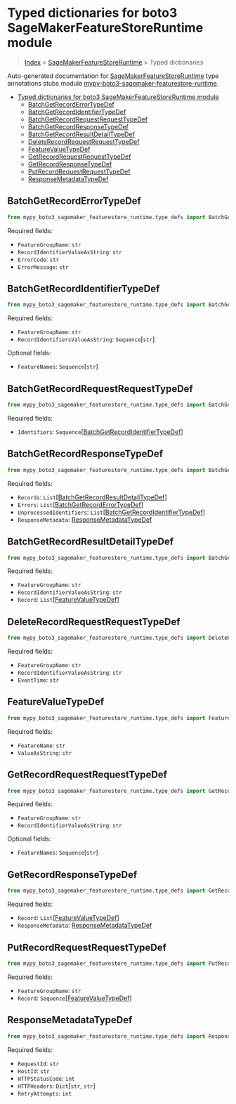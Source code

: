 <a id="typed-dictionaries-for-boto3-sagemakerfeaturestoreruntime-module"></a>

# Typed dictionaries for boto3 SageMakerFeatureStoreRuntime module

> [Index](../README.md) > [SageMakerFeatureStoreRuntime](./README.md) > Typed
> dictionaries

Auto-generated documentation for
[SageMakerFeatureStoreRuntime](https://boto3.amazonaws.com/v1/documentation/api/latest/reference/services/sagemaker-featurestore-runtime.html#SageMakerFeatureStoreRuntime)
type annotations stubs module
[mypy-boto3-sagemaker-featurestore-runtime](https://pypi.org/project/mypy-boto3-sagemaker-featurestore-runtime/).

- [Typed dictionaries for boto3 SageMakerFeatureStoreRuntime module](#typed-dictionaries-for-boto3-sagemakerfeaturestoreruntime-module)
  - [BatchGetRecordErrorTypeDef](#batchgetrecorderrortypedef)
  - [BatchGetRecordIdentifierTypeDef](#batchgetrecordidentifiertypedef)
  - [BatchGetRecordRequestRequestTypeDef](#batchgetrecordrequestrequesttypedef)
  - [BatchGetRecordResponseTypeDef](#batchgetrecordresponsetypedef)
  - [BatchGetRecordResultDetailTypeDef](#batchgetrecordresultdetailtypedef)
  - [DeleteRecordRequestRequestTypeDef](#deleterecordrequestrequesttypedef)
  - [FeatureValueTypeDef](#featurevaluetypedef)
  - [GetRecordRequestRequestTypeDef](#getrecordrequestrequesttypedef)
  - [GetRecordResponseTypeDef](#getrecordresponsetypedef)
  - [PutRecordRequestRequestTypeDef](#putrecordrequestrequesttypedef)
  - [ResponseMetadataTypeDef](#responsemetadatatypedef)

<a id="batchgetrecorderrortypedef"></a>

## BatchGetRecordErrorTypeDef

```python
from mypy_boto3_sagemaker_featurestore_runtime.type_defs import BatchGetRecordErrorTypeDef
```

Required fields:

- `FeatureGroupName`: `str`
- `RecordIdentifierValueAsString`: `str`
- `ErrorCode`: `str`
- `ErrorMessage`: `str`

<a id="batchgetrecordidentifiertypedef"></a>

## BatchGetRecordIdentifierTypeDef

```python
from mypy_boto3_sagemaker_featurestore_runtime.type_defs import BatchGetRecordIdentifierTypeDef
```

Required fields:

- `FeatureGroupName`: `str`
- `RecordIdentifiersValueAsString`: `Sequence`\[`str`\]

Optional fields:

- `FeatureNames`: `Sequence`\[`str`\]

<a id="batchgetrecordrequestrequesttypedef"></a>

## BatchGetRecordRequestRequestTypeDef

```python
from mypy_boto3_sagemaker_featurestore_runtime.type_defs import BatchGetRecordRequestRequestTypeDef
```

Required fields:

- `Identifiers`:
  `Sequence`\[[BatchGetRecordIdentifierTypeDef](./type_defs.md#batchgetrecordidentifiertypedef)\]

<a id="batchgetrecordresponsetypedef"></a>

## BatchGetRecordResponseTypeDef

```python
from mypy_boto3_sagemaker_featurestore_runtime.type_defs import BatchGetRecordResponseTypeDef
```

Required fields:

- `Records`:
  `List`\[[BatchGetRecordResultDetailTypeDef](./type_defs.md#batchgetrecordresultdetailtypedef)\]
- `Errors`:
  `List`\[[BatchGetRecordErrorTypeDef](./type_defs.md#batchgetrecorderrortypedef)\]
- `UnprocessedIdentifiers`:
  `List`\[[BatchGetRecordIdentifierTypeDef](./type_defs.md#batchgetrecordidentifiertypedef)\]
- `ResponseMetadata`:
  [ResponseMetadataTypeDef](./type_defs.md#responsemetadatatypedef)

<a id="batchgetrecordresultdetailtypedef"></a>

## BatchGetRecordResultDetailTypeDef

```python
from mypy_boto3_sagemaker_featurestore_runtime.type_defs import BatchGetRecordResultDetailTypeDef
```

Required fields:

- `FeatureGroupName`: `str`
- `RecordIdentifierValueAsString`: `str`
- `Record`: `List`\[[FeatureValueTypeDef](./type_defs.md#featurevaluetypedef)\]

<a id="deleterecordrequestrequesttypedef"></a>

## DeleteRecordRequestRequestTypeDef

```python
from mypy_boto3_sagemaker_featurestore_runtime.type_defs import DeleteRecordRequestRequestTypeDef
```

Required fields:

- `FeatureGroupName`: `str`
- `RecordIdentifierValueAsString`: `str`
- `EventTime`: `str`

<a id="featurevaluetypedef"></a>

## FeatureValueTypeDef

```python
from mypy_boto3_sagemaker_featurestore_runtime.type_defs import FeatureValueTypeDef
```

Required fields:

- `FeatureName`: `str`
- `ValueAsString`: `str`

<a id="getrecordrequestrequesttypedef"></a>

## GetRecordRequestRequestTypeDef

```python
from mypy_boto3_sagemaker_featurestore_runtime.type_defs import GetRecordRequestRequestTypeDef
```

Required fields:

- `FeatureGroupName`: `str`
- `RecordIdentifierValueAsString`: `str`

Optional fields:

- `FeatureNames`: `Sequence`\[`str`\]

<a id="getrecordresponsetypedef"></a>

## GetRecordResponseTypeDef

```python
from mypy_boto3_sagemaker_featurestore_runtime.type_defs import GetRecordResponseTypeDef
```

Required fields:

- `Record`: `List`\[[FeatureValueTypeDef](./type_defs.md#featurevaluetypedef)\]
- `ResponseMetadata`:
  [ResponseMetadataTypeDef](./type_defs.md#responsemetadatatypedef)

<a id="putrecordrequestrequesttypedef"></a>

## PutRecordRequestRequestTypeDef

```python
from mypy_boto3_sagemaker_featurestore_runtime.type_defs import PutRecordRequestRequestTypeDef
```

Required fields:

- `FeatureGroupName`: `str`
- `Record`:
  `Sequence`\[[FeatureValueTypeDef](./type_defs.md#featurevaluetypedef)\]

<a id="responsemetadatatypedef"></a>

## ResponseMetadataTypeDef

```python
from mypy_boto3_sagemaker_featurestore_runtime.type_defs import ResponseMetadataTypeDef
```

Required fields:

- `RequestId`: `str`
- `HostId`: `str`
- `HTTPStatusCode`: `int`
- `HTTPHeaders`: `Dict`\[`str`, `str`\]
- `RetryAttempts`: `int`
